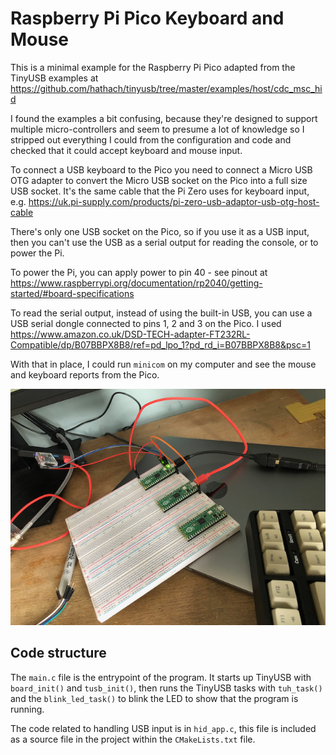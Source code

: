 # Raspberry Pi Pico Keyboard and Mouse

This is a minimal example for the Raspberry Pi Pico adapted from the TinyUSB examples at https://github.com/hathach/tinyusb/tree/master/examples/host/cdc_msc_hid

I found the examples a bit confusing, because they're designed to support multiple micro-controllers and seem to presume a lot of knowledge so I stripped out everything I could from the configuration and code and checked that it could accept keyboard and mouse input.

To connect a USB keyboard to the Pico you need to connect a Micro USB OTG adapter to convert the Micro USB socket on the Pico into a full size USB socket. It's the same cable that the Pi Zero uses for keyboard input, e.g. https://uk.pi-supply.com/products/pi-zero-usb-adaptor-usb-otg-host-cable

There's only one USB socket on the Pico, so if you use it as a USB input, then you can't use the USB as a serial output for reading the console, or to power the Pi.

To power the Pi, you can apply power to pin 40 - see pinout at https://www.raspberrypi.org/documentation/rp2040/getting-started/#board-specifications

To read the serial output, instead of using the built-in USB, you can use a USB serial dongle connected to pins 1, 2 and 3 on the Pico. I used https://www.amazon.co.uk/DSD-TECH-adapter-FT232RL-Compatible/dp/B07BBPX8B8/ref=pd_lpo_1?pd_rd_i=B07BBPX8B8&psc=1

With that in place, I could run `minicom` on my computer and see the mouse and keyboard reports from the Pico.

![Photo of setup](./pico_keyboard.jpg)

## Code structure

The `main.c` file is the entrypoint of the program. It starts up TinyUSB with `board_init()` and `tusb_init()`, then runs the TinyUSB tasks with `tuh_task()` and the `blink_led_task()` to blink the LED to show that the program is running.

The code related to handling USB input is in `hid_app.c`, this file is included as a source file in the project within the `CMakeLists.txt` file.

